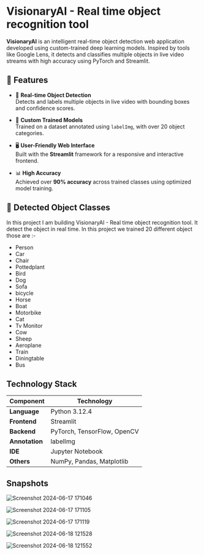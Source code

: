 # VisionaryAI - Real time object recognition tool

**VisionaryAI** is an intelligent real-time object detection web application developed using custom-trained deep learning models. Inspired by tools like Google Lens, it detects and classifies multiple objects in live video streams with high accuracy using PyTorch and Streamlit.


## 🚀 Features

- 🎯 **Real-time Object Detection**  
  Detects and labels multiple objects in live video with bounding boxes and confidence scores.

- 🧠 **Custom Trained Models**  
  Trained on a dataset annotated using `labelImg`, with over 20 object categories.

- 🖥️ **User-Friendly Web Interface**  
  Built with the **Streamlit** framework for a responsive and interactive frontend.

- 📊 **High Accuracy**  
  Achieved over **90% accuracy** across trained classes using optimized model training.



## 🧾 Detected Object Classes

  In this project I am building VisionaryAI - Real time object recognition tool.
  It detect the object in real time. In this project we trained 20 different object those are :- 
  
- Person
- Car
- Chair
- Pottedplant
- Bird
- Dog
- Sofa
- bicycle
- Horse
- Boat
- Motorbike
- Cat
- Tv Monitor
- Cow
- Sheep
- Aeroplane
- Train
- Diningtable
- Bus



## Technology Stack 

| Component      | Technology                  |
| -------------- | --------------------------- |
| **Language**   | Python 3.12.4               |
| **Frontend**   | Streamlit                   |
| **Backend**    | PyTorch, TensorFlow, OpenCV |
| **Annotation** | labelImg                    |
| **IDE**        | Jupyter Notebook            |
| **Others**     | NumPy, Pandas, Matplotlib   |


## Snapshots



![Screenshot 2024-06-17 171046](https://github.com/ShubhamGuthale/Real-time-object-detection-model/assets/150772720/d13ff761-3031-4690-b387-6f83768e9cda)




![Screenshot 2024-06-17 171105](https://github.com/ShubhamGuthale/Real-time-object-detection-model/assets/150772720/b59abddd-1b02-41be-a977-bd771c5ab2e0)




![Screenshot 2024-06-17 171119](https://github.com/ShubhamGuthale/Real-time-object-detection-model/assets/150772720/70897304-0751-47d4-bb13-e63a090d03eb)





![Screenshot 2024-06-18 121528](https://github.com/ShubhamGuthale/Real-time-object-detection-model/assets/150772720/ee30a791-4da7-42a9-a104-60e6d5e34f35)





![Screenshot 2024-06-18 121552](https://github.com/ShubhamGuthale/Real-time-object-detection-model/assets/150772720/d80f455c-3e27-4660-b730-dade6a417915)
